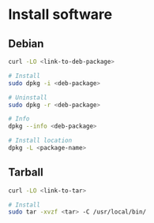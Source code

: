 # Install software

## Debian

```sh
curl -LO <link-to-deb-package>

# Install
sudo dpkg -i <deb-package>

# Uninstall
sudo dpkg -r <deb-package>

# Info
dpkg --info <deb-package>

# Install location
dpkg -L <package-name>
```

## Tarball

```sh
curl -LO <link-to-tar>

# Install
sudo tar -xvzf <tar> -C /usr/local/bin/
```
